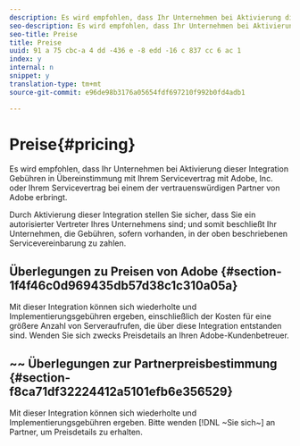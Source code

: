 ```yaml
---
description: Es wird empfohlen, dass Ihr Unternehmen bei Aktivierung dieser Integration Gebühren in Übereinstimmung mit Ihrem Servicevertrag mit Adobe, Inc. oder Ihrem Servicevertrag bei einem der vertrauenswürdigen Partner von Adobe erbringt.
seo-description: Es wird empfohlen, dass Ihr Unternehmen bei Aktivierung dieser Integration Gebühren in Übereinstimmung mit Ihrem Servicevertrag mit Adobe, Inc. oder Ihrem Servicevertrag bei einem der vertrauenswürdigen Partner von Adobe erbringt.
seo-title: Preise
title: Preise
uuid: 91 a 75 cbc-a 4 dd -436 e -8 edd -16 c 837 cc 6 ac 1
index: y
internal: n
snippet: y
translation-type: tm+mt
source-git-commit: e96de98b3176a05654fdf697210f992b0fd4adb1

---
```



# Preise{#pricing}

Es wird empfohlen, dass Ihr Unternehmen bei Aktivierung dieser Integration Gebühren in Übereinstimmung mit Ihrem Servicevertrag mit Adobe, Inc. oder Ihrem Servicevertrag bei einem der vertrauenswürdigen Partner von Adobe erbringt.

Durch Aktivierung dieser Integration stellen Sie sicher, dass Sie ein autorisierter Vertreter Ihres Unternehmens sind; und somit beschließt Ihr Unternehmen, die Gebühren, sofern vorhanden, in der oben beschriebenen Servicevereinbarung zu zahlen.

## Überlegungen zu Preisen von Adobe {#section-1f4f46c0d969435db57d38c1c310a05a}

Mit dieser Integration können sich wiederholte und Implementierungsgebühren ergeben, einschließlich der Kosten für eine größere Anzahl von Serveraufrufen, die über diese Integration entstanden sind. Wenden Sie sich zwecks Preisdetails an Ihren Adobe-Kundenbetreuer.

## ~~ Überlegungen zur Partnerpreisbestimmung {#section-f8ca71df32224412a5101efb6e356529}

Mit dieser Integration können sich wiederholte und Implementierungsgebühren ergeben. Bitte wenden [!DNL ~Sie sich~] an Partner, um Preisdetails zu erhalten.
